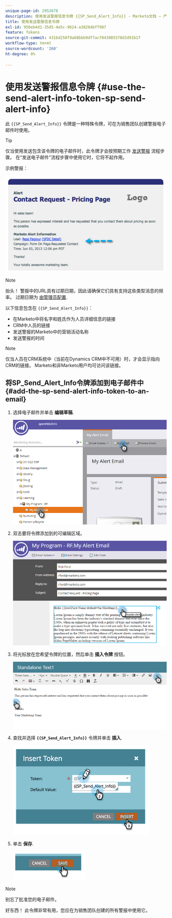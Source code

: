 ```yaml
---
unique-page-id: 2952678
description: 使用发送警报信息令牌 {{SP_Send_Alert_Info}} - Marketo文档 — 产品文档
title: 使用发送警报信息令牌
exl-id: 950eb4d1-35d5-4e5c-9624-a38284bff987
feature: Tokens
source-git-commit: 431bd258f9a68bbb9df7acf043085578d3d91b1f
workflow-type: tm+mt
source-wordcount: '260'
ht-degree: 0%

---
```


# 使用发送警报信息令牌 {#use-the-send-alert-info-token-sp-send-alert-info}

此 `{{SP_Send_Alert_Info}}` 令牌是一种特殊令牌，可在为销售团队创建警报电子邮件时使用。

>[!TIP]
>
>仅当使用发送包含该令牌的电子邮件时，此令牌才会按预期工作 [发送警报](/help/marketo/product-docs/core-marketo-concepts/smart-campaigns/flow-actions/send-alert.md) 流程步骤。 在“发送电子邮件”流程步骤中使用它时，它将不起作用。

示例警报：

![](assets/image2014-9-25-15-3a17-3a58.png)

>[!NOTE]
>
>抬头！ 警报中的URL具有过期日期，因此请确保它们具有支持这些类型消息的频率。 过期日期为 [由管理员配置](/help/marketo/product-docs/administration/settings/edit-link-expiration-in-reports-and-alerts.md).

以下信息包含在 `{{SP_Send_Alert_Info}}`：

* 在Marketo中将名字和姓氏作为人员详细信息的链接
* CRM中人员的链接
* 发送警报的Marketo中的营销活动名称
* 发送警报的时间

>[!NOTE]
>
>仅当人员在CRM系统中（当前在Dynamics CRM中不可用）时，才会显示指向CRM的链接。 Marketo和非Marketo用户均可访问该链接。

## 将SP_Send_Alert_Info令牌添加到电子邮件中 {#add-the-sp-send-alert-info-token-to-an-email}

1. 选择电子邮件并单击 **编辑草稿**.

   ![](assets/one-3.png)

1. 双击要将令牌添加到的可编辑区域。

   ![](assets/two-3.png)

1. 将光标放在您希望令牌的位置，然后单击 **插入令牌** 按钮。

   ![](assets/three-3.png)

1. 查找并选择 **`{{SP_Send_Alert_Info}}`** 令牌并单击 **插入**.

   ![](assets/image2014-9-25-15-3a19-3a11.png)

1. 单击 **保存**.

   ![](assets/image2014-9-25-15-3a19-3a24.png)

>[!NOTE]
>
>别忘了批准您的电子邮件。

好东西！ 此令牌非常有用，您应在为销售团队创建的所有警报中使用它。
